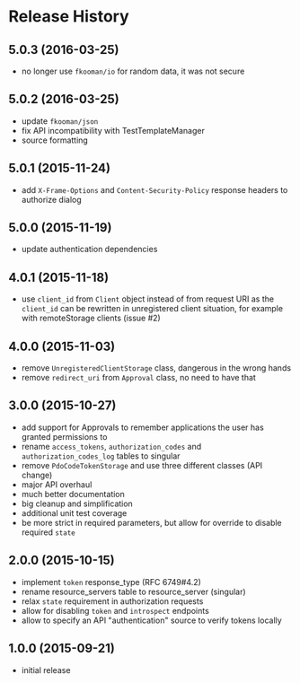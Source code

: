 # Release History

## 5.0.3 (2016-03-25)
- no longer use `fkooman/io` for random data, it was not secure

## 5.0.2 (2016-03-25)
- update `fkooman/json`
- fix API incompatibility with TestTemplateManager
- source formatting

## 5.0.1 (2015-11-24)
- add `X-Frame-Options` and `Content-Security-Policy` response headers to 
  authorize dialog

## 5.0.0 (2015-11-19)
- update authentication dependencies

## 4.0.1 (2015-11-18)
- use `client_id` from `Client` object instead of from request URI as the 
  `client_id` can be rewritten in unregistered client situation, for example
  with remoteStorage clients (issue #2)

## 4.0.0 (2015-11-03)
- remove `UnregisteredClientStorage` class, dangerous in the wrong hands
- remove `redirect_uri` from `Approval` class, no need to have that
 
## 3.0.0 (2015-10-27)
- add support for Approvals to remember applications the user has granted 
  permissions to
- rename `access_tokens`, `authorization_codes` and `authorization_codes_log` 
  tables to singular
- remove `PdoCodeTokenStorage` and use three different classes (API change)
- major API overhaul
- much better documentation
- big cleanup and simplification
- additional unit test coverage
- be more strict in required parameters, but allow for override to disable
  required `state`

## 2.0.0 (2015-10-15)
- implement `token` response_type (RFC 6749#4.2)
- rename resource_servers table to resource_server (singular)
- relax `state` requirement in authorization requests
- allow for disabling `token` and `introspect` endpoints
- allow to specify an API "authentication" source to verify
  tokens locally

## 1.0.0 (2015-09-21)
- initial release

